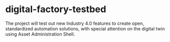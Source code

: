 # digital-factory-testbed
The project will test out new Industry 4.0 features to create  open, standardized automation solutions, with special attention on the digital twin using Asset Administration Shell.
